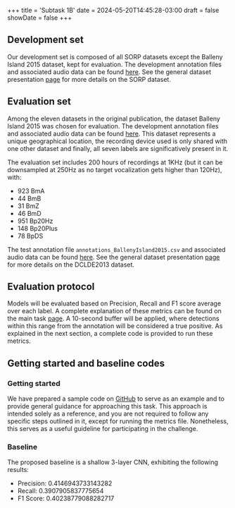 +++
title = 'Subtask 1B'
date = 2024-05-20T14:45:28-03:00
draft = false
showDate = false
+++

## Development set

Our development set is composed of all SORP datasets except the Balleny Island 2015 dataset, kept for evaluation. The development annotation files and associated audio data can be found [here](https://drive.google.com/drive/folders/16Vaq4dzsCOnxoQAMxV8GMJhNYz0Ogukz?usp=sharing). See the general dataset presentation [page](https://github.com/PAM-challenge-beta/website/blob/main/content/datasets.md) for more details on the SORP dataset.



## Evaluation set

Among the eleven datasets in the original publication, the dataset Balleny Island 2015 was chosen for evaluation. The development annotation files and associated audio data can be found [here](https://drive.google.com/drive/folders/16Vaq4dzsCOnxoQAMxV8GMJhNYz0Ogukz?usp=sharing). This dataset represents a unique geographical location, the recording device used is only shared with one other dataset and finally, all seven labels are significatively present in it.

The evaluation set includes 200 hours of recordings at 1KHz (but it can be downsampled at 250Hz as no target vocalization gets higher than 120Hz), with:
- 923 BmA 
- 44 BmB
- 31 BmZ
- 46 BmD
- 951 Bp20Hz
- 148 Bp20Plus
- 78 BpDS

The test annotation file `annotations_BallenyIsland2015.csv` and associated audio data can be found [here]().  See the general dataset presentation [page](https://github.com/PAM-challenge-beta/website/blob/main/content/datasets.md) for more details on the DCLDE2013 dataset.



## Evaluation protocol

Models will be evaluated based on Precision, Recall and F1 score average over each label. A complete explanation of these metrics can be found on the main task [page](https://pam-challenge-beta.github.io/website/tasks/first-task/#evaluation-metrics). A 10-second buffer will be applied, where detections within this range from the annotation will be considered a true positive. As explained in the next section, a complete code is provided to run these metrics.



## Getting started and baseline codes

### Getting started

We have prepared a sample code on [GitHub](https://github.com/GabrielDubus/MeridianOSmOSE_AutomaticDetectionOfCetaceans_Benchmark/blob/task1/task1/README.md) to serve as an example and to provide general guidance for approaching this task. This approach is intended solely as a reference, and you are not required to follow any specific steps outlined in it, except for running the metrics file. Nonetheless, this serves as a useful guideline for participating in the challenge.

### Baseline 

The proposed baseline is a shallow 3-layer CNN, exhibiting the following results: 

- Precision: 0.4146943733143282
- Recall: 0.3907905837775654
- F1 Score: 0.40238779088282717



